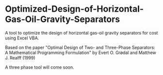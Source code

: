 # Optimized-Design-of-Horizontal-Gas-Oil-Gravity-Separators

A tool to optimize the design  of horizontal gas-oil gravity separators for cost using Excel VBA.

Based on the paper "Optimal Design of Two- and Three-Phase Separators: A Mathematical Programming Formulation" by Evert O. Grødal and Matthew J. Realff (1999)


A three phase tool will come soon.
